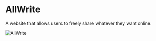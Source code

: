 # AllWrite
A website that allows users to freely share whatever they want online.

![AllWrite](https://github.com/melmatx/AllWrite/assets/87235413/d42398f4-140c-4ae9-9817-8f41ab93939d)
